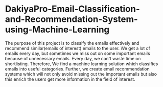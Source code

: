 # DakiyaPro-Email-Classification-and-Recommendation-System-using-Machine-Learning
The purpose of this project is to classify the emails effectively and recommend similar(emails of interest) emails to the user. We get a lot of emails every day, but sometimes we miss out on some important emails because of unnecessary emails. Every day, we can't waste time on shortlisting. Therefore, We find a machine learning solution which classifies emails into useful categories. Further, we create email recommendation systems which will not only avoid missing out the important emails but also this enrich the users get more information in the field of interest.
